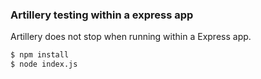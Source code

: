 ### Artillery testing within a express app
Artillery does not stop when running within a Express app.
```sh
$ npm install
$ node index.js
```
